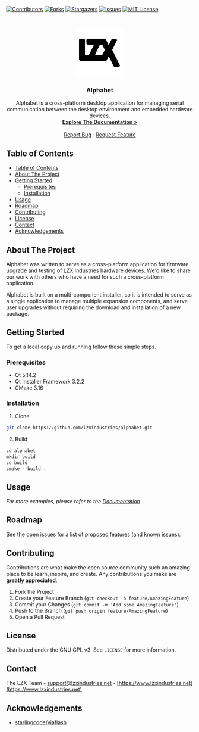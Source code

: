 <!-- PROJECT SHIELDS -->

[![Contributors][contributors-shield]][contributors-url]
[![Forks][forks-shield]][forks-url]
[![Stargazers][stars-shield]][stars-url]
[![Issues][issues-shield]][issues-url]
[![MIT License][license-shield]][license-url]

<!-- PROJECT LOGO -->
<br />
<p align="center">
  <a href="https://github.com/lzxindustries/alphabet">
    <img src="resources/icon128.png" alt="LZX Industries Logo" width="128" height="128">
  </a>

  <h3 align="center">Alphabet</h3>

  <p align="center">
    Alphabet is a cross-platform desktop application for managing serial communication between the desktop environment and embedded hardware devices.
    <br />
    <a href="https://lzxindustries.github.io/alphabet"><strong>Explore The Documentation »</strong></a>
    <br />
    <br />
    <a href="https://github.com/lzxindustries/alphabet/issues">Report Bug</a>
    ·
    <a href="https://github.com/lzxindustries/alphabet/issues">Request Feature</a>
  </p>
</p>

<!-- TABLE OF CONTENTS -->
## Table of Contents

- [Table of Contents](#table-of-contents)
- [About The Project](#about-the-project)
- [Getting Started](#getting-started)
  - [Prerequisites](#prerequisites)
  - [Installation](#installation)
- [Usage](#usage)
- [Roadmap](#roadmap)
- [Contributing](#contributing)
- [License](#license)
- [Contact](#contact)
- [Acknowledgements](#acknowledgements)

<!-- ABOUT THE PROJECT -->
## About The Project

Alphabet was written to serve as a cross-platform application for firmware upgrade and testing of LZX Industries hardware devices. We'd like to share our work with others who have a need for such a cross-platform application.

Alphabet is built on a multi-component installer, so it is intended to serve as a single application to manage multiple expansion components, and serve user upgrades without requiring the download and installation of a new package.

<!-- [![Product Name Screen Shot][product-screenshot]](https://example.com) -->

<!-- GETTING STARTED -->
## Getting Started

To get a local copy up and running follow these simple steps.

### Prerequisites

* Qt 5.14.2
* Qt Installer Framework 3.2.2
* CMake 3.16

### Installation

1. Clone
```sh
git clone https://github.com/lzxindustries/alphabet.git
```

2. Build
```
cd alphabet
mkdir build
cd build
cmake --build .
```

<!-- USAGE EXAMPLES -->
## Usage

_For more examples, please refer to the [Documentation](https://lzxindustries.github.io/alphabet)_

<!-- ROADMAP -->
## Roadmap

See the [open issues](https://github.com/lzxindustries/alphabet/issues) for a list of proposed features (and known issues).

<!-- CONTRIBUTING -->
## Contributing

Contributions are what make the open source community such an amazing place to be learn, inspire, and create. Any contributions you make are **greatly appreciated**.

1. Fork the Project
2. Create your Feature Branch (`git checkout -b feature/AmazingFeature`)
3. Commit your Changes (`git commit -m 'Add some AmazingFeature'`)
4. Push to the Branch (`git push origin feature/AmazingFeature`)
5. Open a Pull Request

<!-- LICENSE -->
## License

Distributed under the GNU GPL v3. See `LICENSE` for more information.

<!-- CONTACT -->
## Contact

The LZX Team - support@lzxindustries.net - [https://www.lzxindustries.net](https://www.lzxindustries.net)

<!-- ACKNOWLEDGEMENTS -->
## Acknowledgements

* [starlingcode/viaflash](https://github.com/starlingcode/viaflash)

<!-- MARKDOWN LINKS & IMAGES -->
<!-- https://www.markdownguide.org/basic-syntax/#reference-style-links -->
[contributors-shield]: https://img.shields.io/github/contributors/lzxindustries/alphabet.svg?style=flat-square
[contributors-url]: https://github.com/lzxindustries/alphabet/graphs/contributors
[forks-shield]: https://img.shields.io/github/forks/lzxindustries/alphabet.svg?style=flat-square
[forks-url]: https://github.com/lzxindustries/alphabet/network/members
[stars-shield]: https://img.shields.io/github/stars/lzxindustries/alphabet.svg?style=flat-square
[stars-url]: https://github.com/lzxindustries/alphabet/stargazers
[issues-shield]: https://img.shields.io/github/issues/lzxindustries/alphabet.svg?style=flat-square
[issues-url]: https://github.com/lzxindustries/alphabet/issues
[license-shield]: https://img.shields.io/github/license/lzxindustries/alphabet.svg?style=flat-square
[license-url]: https://github.com/lzxindustries/alphabet/blob/master/LICENSE
[product-screenshot]: images/screenshot.png